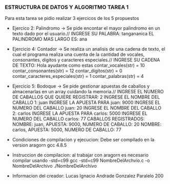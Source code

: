 ### ESTRUCTURA DE DATOS Y ALGORITMO TAREA 1
Para esta tarea se pidio realizar 3 ejercicos de los 5 propuestos

- Ejercico 2: Palindromo ->
Se pide encontar el mayor palindromo en un texto dado por el usuario.//
INGRESE SU PALABRA: tangananica
EL PALINDROMO MAS LARGO ES: ana

- Ejercicio 4: Contador ->
Se realiza un analisis de una cadena de texto, el cual el programa realiza una cuenta de la cantidad de
vocales, consonantes, digitos y caracteres especiales.//
INGRESE SU CADENA DE TEXTO:
Hola ayudante como estas
contar_vocales(str) = 10
contar_consonantes(str) = 12
contar_digitos(str) = 0
contar_caracteres_especiales(str) = 1
contar_palabras(str) = 4

- Ejercicio 5: Bodoque ->
Se pide gestionar apuestas de caballos y almacenarlas en un array cuidando la memoria.//
INGRESE EL NUMERO DE CABALLOS QUE QUIERE REGISTRAR: 2
INGRESE EL NOMBRE DEL CABALLO 1: juan
INGRESE LA APUESTA PARA juan: 9000
INGRESE EL NUMERO DEL CABALLO juan: 20
INGRESE EL NOMBRE DEL CABALLO 2: carlos
INGRESE LA APUESTA PARA carlos: 5000
INGRESE EL NUMERO DEL CABALLO carlos: 77
CABALLOS REGISTRADOS:
NOMBRE: juan, APUESTA: 9000, NUMERO DE CABALLO: 20
NOMBRE: carlos, APUESTA: 5000, NUMERO DE CABALLO: 77


-  Condiciones de compilacion y ejecucion:
Debe ser compilado en la version aragorn gcc 4.8.5

- Instruccion de compilacion:
al trabajar con aragorn es necesario compilar usando -std=c99
gcc -std=c99 NombreDelArchvio.c -o NombreDelArchivo
./NombreDelArchivo

-  Informacion del creador:
Lucas Ignacio Andrade Gonzalez
Paralelo 200


<!---
ZeLukinha/ZeLukinha is a ✨ special ✨ repository because its `README.md` (this file) appears on your GitHub profile.
You can click the Preview link to take a look at your changes.
--->

